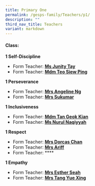 ```yaml
---
title: Primary One
permalink: /gesps-family/Teachers/p1/
description: ""
third_nav_title: Teachers
variant: markdown
---
```

#### Class:

**1 Self-Discipline**

*   Form Teacher: **[Ms Junity Tay](mailto:junity_tay@schools.gov.sg)**
*   Form Teacher: **[Mdm Teo Siew Ping](mailto:teo_siew_ping_paulyne@schools.gov.sg)**

**1 Perseverance**

*   Form Teacher: **[Mrs Angeline Ng](mailto:angeline_ong_ling_ling@schools.gov.sg)**
*   Form Teacher: **[Mrs Sukumar](mailto:subangkini_sukumar@schools.gov.sg)**

**1 Inclusiveness**

*   Form Teacher: **[Mdm Tan Geok Kian](mailto:tan_geok_kian@schools.gov.sg)**
*   Form Teacher: **[Ms Nurul Naqiyyah](mailto:nurul_naqiyyah_mohd_kamal@schools.gov.sg)**

**1 Respect**  

*   Form Teacher: **[Mrs Dorcas Chan](mailto:koh_kah_fong_dorcas@schools.gov.sg)**
*   Form Teacher: **[Mrs Ariff](mailto:rabiah_bibi_ahmed_mitten@schools.gov.sg)**
*   Form Teacher: ****

**1 Empathy**

*   Form Teacher: **[Mrs Esther Seah](mailto:goh_yue_yin_esther@schools.gov.sg)**
*   Form Teacher: **[Mrs Tang Yue Xing](mailto:kwan_yue_xing@schools.gov.sg)**